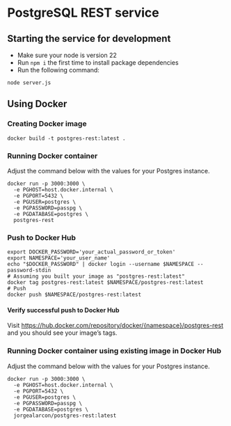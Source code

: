 # PostgreSQL REST service

## Starting the service for development

- Make sure your node is version 22
- Run `npm i` the first time to install package dependencies
- Run the following command:

```
node server.js
```

## Using Docker

### Creating Docker image

```
docker build -t postgres-rest:latest .
```

### Running Docker container

Adjust the command below with the values for your Postgres instance.

```
docker run -p 3000:3000 \
  -e PGHOST=host.docker.internal \
  -e PGPORT=5432 \
  -e PGUSER=postgres \
  -e PGPASSWORD=passpg \
  -e PGDATABASE=postgres \
  postgres-rest
```

### Push to Docker Hub

```
export DOCKER_PASSWORD='your_actual_password_or_token'
export NAMESPACE='your_user_name'
echo "$DOCKER_PASSWORD" | docker login --username $NAMESPACE --password-stdin
# Assuming you built your image as "postgres-rest:latest"
docker tag postgres-rest:latest $NAMESPACE/postgres-rest:latest
# Push
docker push $NAMESPACE/postgres-rest:latest
```

#### Verify successful push to Docker Hub

Visit https://hub.docker.com/repository/docker/{namespace}/postgres-rest and you should see your image’s tags.

### Running Docker container using existing image in Docker Hub

Adjust the command below with the values for your Postgres instance.

```
docker run -p 3000:3000 \
  -e PGHOST=host.docker.internal \
  -e PGPORT=5432 \
  -e PGUSER=postgres \
  -e PGPASSWORD=passpg \
  -e PGDATABASE=postgres \
  jorgealarcon/postgres-rest:latest
```
